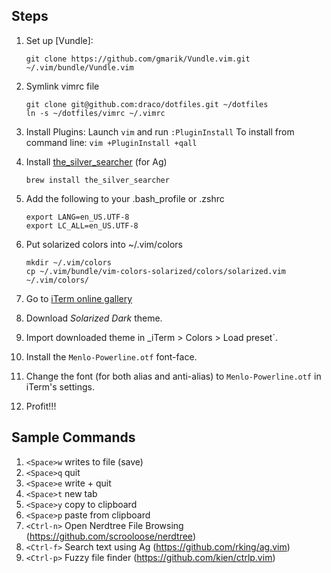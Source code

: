 ## Steps

1. Set up [Vundle]:
   ```
   git clone https://github.com/gmarik/Vundle.vim.git ~/.vim/bundle/Vundle.vim
   ```

2. Symlink vimrc file
   ```
   git clone git@github.com:draco/dotfiles.git ~/dotfiles
   ln -s ~/dotfiles/vimrc ~/.vimrc
   ```

3. Install Plugins:
   Launch `vim` and run `:PluginInstall`
   To install from command line: `vim +PluginInstall +qall`

4. Install [the_silver_searcher](https://github.com/ggreer/the_silver_searcher) (for Ag)
   ```
   brew install the_silver_searcher
   ```

5. Add the following to your .bash_profile or .zshrc 
   ```
   export LANG=en_US.UTF-8
   export LC_ALL=en_US.UTF-8
   ```

6. Put solarized colors into ~/.vim/colors
 
   ```
   mkdir ~/.vim/colors
   cp ~/.vim/bundle/vim-colors-solarized/colors/solarized.vim ~/.vim/colors/
   ```

1. Go to [iTerm online gallery](https://code.google.com/p/iterm2/wiki/ColorGallery)

2. Download _Solarized Dark_ theme.

3. Import downloaded theme in _iTerm > Colors > Load preset`.

1. Install the `Menlo-Powerline.otf` font-face.

1. Change the font (for both alias and anti-alias) to `Menlo-Powerline.otf` in iTerm's settings.

7. Profit!!!

## Sample Commands

1. `<Space>w` writes to file (save)
2. `<Space>q` quit
3. `<Space>e` write + quit
4. `<Space>t` new tab
5. `<Space>y` copy to clipboard
6. `<Space>p` paste from clipboard
7. `<Ctrl-n>` Open Nerdtree File Browsing (https://github.com/scrooloose/nerdtree)
8. `<Ctrl-f>` Search text using Ag (https://github.com/rking/ag.vim)
9. `<Ctrl-p>` Fuzzy file finder (https://github.com/kien/ctrlp.vim)

